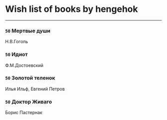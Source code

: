 # Wish list of books by hengehok
---

### `50` Мертвые души
Н.В.Гоголь

### `50` Идиот
Ф.М.Достоевский

### `50` Золотой теленок
Илья Ильф, Евгений Петров

### `50` Доктор Живаго
Борис Пастернак

